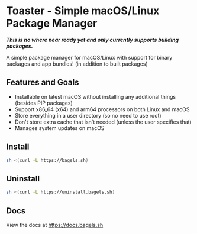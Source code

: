 # Toaster - Simple macOS/Linux Package Manager

***This is no where near ready yet and only currently supports building packages.***

A simple package manager for macOS/Linux with support for binary packages and app bundles! (in addition to built packages)

## Features and Goals

- Installable on latest macOS without installing any additional things (besides PIP packages)
- Support x86_64 (x64) and arm64 processors on both Linux and macOS
- Store everything in a user directory (so no need to use root)
- Don't store extra cache that isn't needed (unless the user specifies that)
- Manages system updates on macOS

## Install

```bash
sh <(curl -L https://bagels.sh)
```

## Uninstall

```bash
sh <(curl -L https://uninstall.bagels.sh)
```

## Docs

View the docs at <https://docs.bagels.sh>
